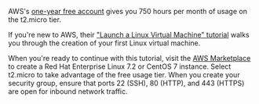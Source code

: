 AWS's [one-year free account](https://aws.amazon.com/free/?sc_channel=PS&sc_campaign=acquisition_US&sc_publisher=google&sc_medium=cloud_computing_b&sc_content=aws_free_e&sc_detail=aws%20free%20tier&sc_category=cloud_computing&sc_segment=73823473242&sc_matchtype=e&sc_country=US&s_kwcid=AL!4422!3!73823473242!e!!g!!aws%20free%20tier&ef_id=VV3lAgAAAHK07c0y:20151119221840:s) gives you 750 hours per month of usage on the t2.micro tier.

If you're new to AWS, their ["Launch a Linux Virtual Machine" tutorial](https://aws.amazon.com/getting-started/launch-a-virtual-machine/) walks you through the creation of your first Linux virtual machine.

When you're ready to continue with this tutorial, visit the [AWS Marketplace](https://aws.amazon.com/marketplace/pp/B00IOYDTV6) to create a Red Hat Enterprise Linux 7.2 or CentOS 7 instance. Select t2.micro to take advantage of the free usage tier. When you create your security group, ensure that ports 22 (SSH), 80 (HTTP), and 443 (HTTPS) are open for inbound network traffic.